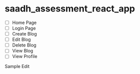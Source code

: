 # saadh_assessment_react_app

- [ ] Home Page
- [ ] Login Page
- [ ] Create Blog
- [ ] Edit Blog
- [ ] Delete Blog
- [ ] View Blog
- [ ] View Profile

Sample Edit